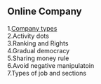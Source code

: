 ## Online Company

1.[Company types](OnlineCompany/CompanyTypes.md)
<br />
2.Activity dots
<br />
3.Ranking and Rights
<br />
4.Gradual democracy
<br />
5.Sharing money rule
<br />
6.Avoid negative manipulatoin
<br />
7.Types of job and sections
<br />
